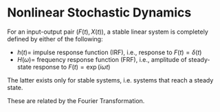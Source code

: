 # Nonlinear Stochastic Dynamics

For an input-output pair $(F(t), X(t)),$ a stable linear system is completely defined by either of the following:

- $h(t)=$ impulse response function (IRF), i.e., response to $F(t)=\delta(t)$
- $H(\omega)=$ frequency response function (FRF), i.e., amplitude of steady-state response to $F(t)=\exp (i \omega t)$

The latter exists only for stable systems, i.e. systems that reach a steady state.

These are related by the Fourier Transformation.

